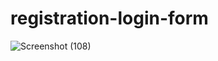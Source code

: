 # registration-login-form
 ![Screenshot (108)](https://github.com/Sona0202/springboot-registration-login-form/assets/130206732/93de4310-4ec5-4be8-8188-f9227a054f1b)
